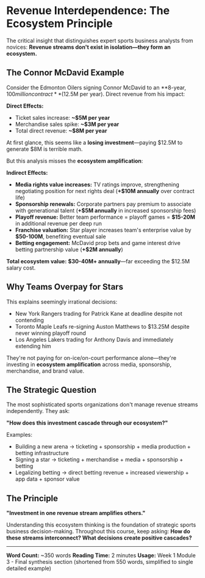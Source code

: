 # Revenue Interdependence: The Ecosystem Principle

The critical insight that distinguishes expert sports business analysts from novices: **Revenue streams don't exist in isolation—they form an ecosystem.**

## The Connor McDavid Example

Consider the Edmonton Oilers signing Connor McDavid to an **8-year, $100 million contract** ($12.5M per year). Direct revenue from his impact:

**Direct Effects:**
- Ticket sales increase: **~$5M per year**
- Merchandise sales spike: **~$3M per year**
- Total direct revenue: **~$8M per year**

At first glance, this seems like a **losing investment**—paying $12.5M to generate $8M is terrible math.

But this analysis misses the **ecosystem amplification**:

**Indirect Effects:**
- **Media rights value increases:** TV ratings improve, strengthening negotiating position for next rights deal (**+$10M annually** over contract life)
- **Sponsorship renewals:** Corporate partners pay premium to associate with generational talent (**+$5M annually** in increased sponsorship fees)
- **Playoff revenue:** Better team performance = playoff games = **$15-20M** in additional revenue per deep run
- **Franchise valuation:** Star player increases team's enterprise value by **$50-100M**, benefiting eventual sale
- **Betting engagement:** McDavid prop bets and game interest drive betting partnership value (**+$2M annually**)

**Total ecosystem value:** **$30-40M+ annually**—far exceeding the $12.5M salary cost.

## Why Teams Overpay for Stars

This explains seemingly irrational decisions:
- New York Rangers trading for Patrick Kane at deadline despite not contending
- Toronto Maple Leafs re-signing Auston Matthews to $13.25M despite never winning playoff round
- Los Angeles Lakers trading for Anthony Davis and immediately extending him

They're not paying for on-ice/on-court performance alone—they're investing in **ecosystem amplification** across media, sponsorship, merchandise, and brand value.

## The Strategic Question

The most sophisticated sports organizations don't manage revenue streams independently. They ask:

**"How does this investment cascade through our ecosystem?"**

Examples:
- Building a new arena → ticketing + sponsorship + media production + betting infrastructure
- Signing a star → ticketing + merchandise + media + sponsorship + betting
- Legalizing betting → direct betting revenue + increased viewership + app data + sponsor value

## The Principle

**"Investment in one revenue stream amplifies others."**

Understanding this ecosystem thinking is the foundation of strategic sports business decision-making. Throughout this course, keep asking: **How do these streams interconnect? What decisions create positive cascades?**

---

**Word Count:** ~350 words
**Reading Time:** 2 minutes
**Usage:** Week 1 Module 3 - Final synthesis section (shortened from 550 words, simplified to single detailed example)
